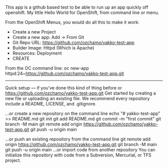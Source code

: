 

This app is a github based test to be able to run up an app quickly off openshift.
My little Hello World for OpenShift, from command line or menu.

From the OpenShift Menus, you would do all this to make it work:
- Create a new Project
- Create a new app: Add -> From Git
- Git Repo URL: https://github.com/ozchamo/yakko-test-app
- Builder Image: Httpd  (Which is Apache)
- Resources: Deployment
- CREATE

From the OC command line:
oc new-app httpd:24~https://github.com/ozchamo/yakko-test-app.git


-------------------------------------------------------------------------------------------


Quick setup — if you’ve done this kind of thing before
or	
https://github.com/ozchamo/yakko-test-app.git
Get started by creating a new file or uploading an existing file. We recommend every repository include a README, LICENSE, and .gitignore.

…or create a new repository on the command line
echo "# yakko-test-app" >> README.md
git init
git add README.md
git commit -m "first commit"
git branch -M main
git remote add origin https://github.com/ozchamo/yakko-test-app.git
git push -u origin main
                
…or push an existing repository from the command line
git remote add origin https://github.com/ozchamo/yakko-test-app.git
git branch -M main
git push -u origin main
…or import code from another repository
You can initialize this repository with code from a Subversion, Mercurial, or TFS project.


